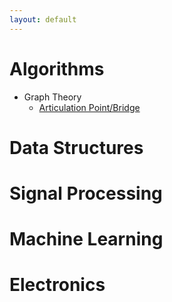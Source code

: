 ```yaml
---
layout: default
---
```


# [](#header-1) Algorithms
- Graph Theory
    - [Articulation Point/Bridge](articulation.md)





# [](#header-1) Data Structures





# [](#header-1) Signal Processing




# [](#header-1) Machine Learning




# [](#header-1) Electronics